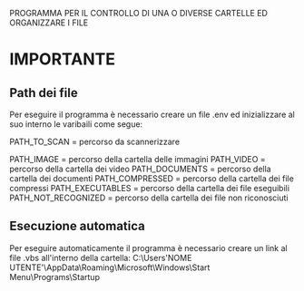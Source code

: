 PROGRAMMA PER IL CONTROLLO DI UNA O DIVERSE CARTELLE ED ORGANIZZARE I FILE

# IMPORTANTE

## Path dei file

Per eseguire il programma è necessario creare un file .env ed inizializzare al suo interno le varibaili come segue:

PATH_TO_SCAN = percorso da scannerizzare

PATH_IMAGE = percorso della cartella delle immagini
PATH_VIDEO = percorso della cartella dei video
PATH_DOCUMENTS = percorso della cartella dei documenti
PATH_COMPRESSED = percorso della cartella dei file compressi
PATH_EXECUTABLES = percorso della cartella dei file eseguibili
PATH_NOT_RECOGNIZED = percorso della cartella dei file non riconosciuti

## Esecuzione automatica

Per eseguire automaticamente il programma è necessario creare un link al file .vbs all'interno della cartella:
C:\Users\'NOME UTENTE'\AppData\Roaming\Microsoft\Windows\Start Menu\Programs\Startup
